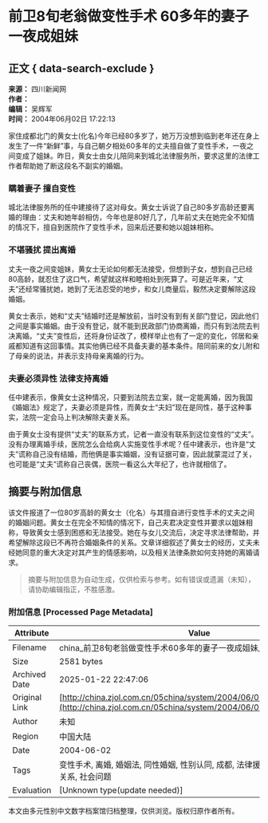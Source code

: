 # 前卫8旬老翁做变性手术 60多年的妻子一夜成姐妹

## 正文 { data-search-exclude }


**来源：** 四川新闻网  
**作者：**  
**编辑：** 吴辉军  
**时间：** 2004年06月02日 17:22:13

家住成都北门的黄女士(化名)今年已经80多岁了，她万万没想到临到老年还在身上发生了一件“新鲜”事，与自己朝夕相处60多年的丈夫擅自做了变性手术，一夜之间变成了姐妹。昨日，黄女士由女儿陪同来到城北法律服务所，要求这里的法律工作者帮助她了断这段名不副实的婚姻。

### 瞒着妻子 擅自变性

城北法律服务所的任中建接待了这对母女。黄女士诉说了自己80多岁高龄还要离婚的理由：丈夫和她年龄相仿，今年也是80好几了，几年前丈夫在她完全不知情的情况下，擅自到医院作了变性手术，回来后还要和她以姐妹相称。

### 不堪骚扰 提出离婚

丈夫一夜之间变姐妹，黄女士无论如何都无法接受，但想到子女，想到自己已经80高龄，就忍住了这口气，希望就这样和睦相处到死算了。可是近年来，“丈夫”还经常骚扰她，她到了无法忍受的地步，和女儿商量后，毅然决定要解除这段婚姻。

黄女士表示，她和“丈夫”结婚时还是解放前，当时没有到有关部门登记，因此他们之间是事实婚姻。由于没有登记，就不能到民政部门协商离婚，而只有到法院去判决离婚。“丈夫”变性后，还将身份证改了，模样举止也有了一定的变化，邻居和亲戚都知道有这回事情。其实他俩已经不具备夫妻的基本条件。陪同前来的女儿附和了母亲的说法，并表示支持母亲离婚的行为。

### 夫妻必须异性 法律支持离婚

任中建表示，像黄女士这种情况，只要到法院去立案，就一定能离婚，因为我国《婚姻法》规定了，夫妻必须是异性，而黄女士“夫妇”现在是同性，基于这种事实，法院一定会马上判决解除夫妻关系。

由于黄女士没有提供“丈夫”的联系方式，记者一直没有联系到这位变性的“丈夫”。没有办理离婚手续，医院怎么会给病人实施变性手术呢？任中建表示，也许是“丈夫”谎称自己没有结婚，而他俩是事实婚姻，没有证据可查，因此就蒙混过了关，也可能是“丈夫”谎称自己丧偶，医院一看这么大年纪了，也许就相信了。
<!-- tcd_original_link http://china.zjol.com.cn/05china/system/2004/06/02/002867804.shtml -->


## 摘要与附加信息

<!-- tcd_abstract -->
该文件报道了一位80岁高龄的黄女士（化名）与其擅自进行变性手术的丈夫之间的婚姻问题。黄女士在完全不知情的情况下，自己夫君决定变性并要求以姐妹相称，导致黄女士感到困惑和无法接受。她在与女儿交流后，决定寻求法律帮助，并希望解除这段已不再符合婚姻条件的关系。文章详细叙述了黄女士的经历，丈夫未经她同意的重大决定对其产生的情感影响，以及相关法律条款如何支持她的离婚请求。
<!-- tcd_abstract_end -->

> 摘要与附加信息为自动生成，仅供检索与参考。如有错误或遗漏（未知），请协助编辑指正，不胜感激。

### 附加信息 [Processed Page Metadata]

| Attribute       | Value                                  |
|-----------------|----------------------------------------|
| Filename        | china_前卫8旬老翁做变性手术60多年的妻子一夜成姐妹_-_浙江在线.md                             |
| Size            | 2581 bytes                           |
| Archived Date   | 2025-01-22 22:47:06                             |
| Original Link   | [http://china.zjol.com.cn/05china/system/2004/06/02/002867804.shtml](http://china.zjol.com.cn/05china/system/2004/06/02/002867804.shtml)                       |
| Author          | 未知                               |
| Region          | 中国大陆                               |
| Date            | 2004-06-02                                 |
| Tags            | 变性手术, 离婚, 婚姻法, 同性婚姻, 性别认同, 成都, 法律援助, 老年人问题, 家庭关系, 社会问题                                 |
| Evaluation            | [Unknown type(update needed)]                                 |
<!-- tcd_table_end -->

本文由多元性别中文数字档案馆归档整理，仅供浏览。版权归原作者所有。
